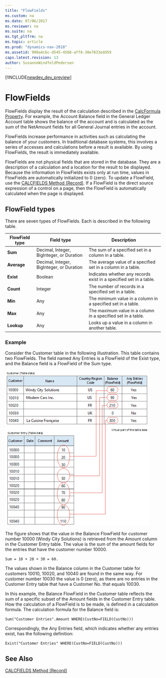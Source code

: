 ```yaml
---
title: "FlowFields"
ms.custom: na
ms.date: 07/06/2017
ms.reviewer: na
ms.suite: na
ms.tgt_pltfrm: na
ms.topic: article
ms.prod: "dynamics-nav-2018"
ms.assetid: 990a4cbc-d545-4568-aff8-30e7833edd59
caps.latest.revision: 13
author: SusanneWindfeldPedersen
---
```


[!INCLUDE[newdev_dev_preview](includes/newdev_dev_preview.md)]

# FlowFields
FlowFields display the result of the calculation described in the [CalcFormula Property](properties/devenv-calcformula-property.md). For example, the Account Balance field in the General Ledger Account table shows the balance of the account and is calculated as the sum of the NetAmount fields for all General Journal entries in the account.  
  
 FlowFields increase performance in activities such as calculating the balance of your customers. In traditional database systems, this involves a series of accesses and calculations before a result is available. By using FlowFields, the result is immediately available.  
  
 FlowFields are not physical fields that are stored in the database. They are a description of a calculation and a location for the result to be displayed. Because the information in FlowFields exists only at run time, values in FlowFields are automatically initialized to 0 (zero). To update a FlowField, use the [CALCFIELDS Method (Record)](methods/devenv-calcfields-method-record.md). If a FlowField is the direct source expression of a control on a page, then the FlowField is automatically calculated when the page is displayed.  
  
## FlowField types  
 There are seven types of FlowFields. Each is described in the following table.  
  
|FlowField type|Field type|Description|  
|--------------------|----------------|-----------------|  
|**Sum**|Decimal, Integer, BigInteger, or Duration|The sum of a specified set in a column in a table.|  
|**Average**|Decimal, Integer, BigInteger, or Duration|The average value of a specified set in a column in a table.|  
|**Exist**|Boolean|Indicates whether any records exist in a specified set in a table.|  
|**Count**|Integer|The number of records in a specified set in a table.|  
|**Min**|Any|The minimum value in a column in a specified set in a table.|  
|**Max**|Any|The maximum value in a column in a specified set in a table.|  
|**Lookup**|Any|Looks up a value in a column in another table.|  

### Example  
 Consider the Customer table in the following illustration. This table contains two FlowFields. The field named Any Entries is a FlowField of the Exist type, and the Balance field is a FlowField of the Sum type.  
  
 ![Table that has two FlowFields](media/NAV_ADG_Diag_3.png "NAV\_ADG\_Diag\_3")  
  
 The figure shows that the value in the Balance FlowField for customer number 10000 \(Windy City Solutions\) is retrieved from the Amount column in the Customer Entry table. The value is the sum of the amount fields for the entries that have the customer number 10000.  
  
```  
Sum = 10 + 20 + 30 = 60.  
```  
  
 The values shown in the Balance column in the Customer table for customers 10010, 10020, and 10040 are found in the same way. For customer number 10030 the value is 0 \(zero\), as there are no entries in the Customer Entry table that have a Customer No. that equals 10030.  
  
 In this example, the Balance FlowField in the Customer table reflects the sum of a specific subset of the Amount fields in the Customer Entry table. How the calculation of a FlowField is to be made, is defined in a calculation formula. The calculation formula for the Balance field is:  
  
```  
Sum("Customer Entries".Amount WHERE(CustNo=FIELD(CustNo)))  
```  
  
 Correspondingly, the Any Entries field, which indicates whether any entries exist, has the following definition:  
  
```  
Exist("Customer Entries" WHERE(CustNo=FIELD(CustNo)))  
```  

## See Also  
 [CALCFIELDS Method (Record)](methods/devenv-calcfields-method-record.md)  